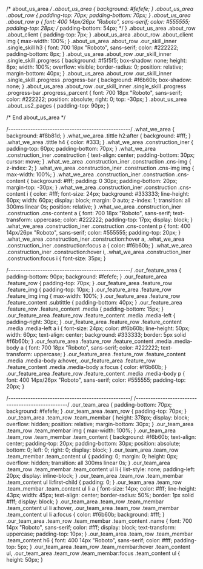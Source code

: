 /* about_us_area */
.about_us_area {
    background: #fefefe;
  }
  .about_us_area .about_row {
    padding-top: 70px;
    padding-bottom: 70px;
  }
  .about_us_area .about_row p {
    font: 400 14px/26px "Roboto", sans-serif;
    color: #555555;
    padding-top: 28px;
    /* padding-bottom: 54px; */
  }
  .about_us_area .about_row .about_client {
    padding-top: 7px;
  }
  .about_us_area .about_row .about_client img {
    max-width: 100%;
  }
  .about_us_area .about_row .our_skill_inner .single_skill h3 {
    font: 700 18px "Roboto", sans-serif;
    color: #222222;
    padding-bottom: 8px;
  }
  .about_us_area .about_row .our_skill_inner .single_skill .progress {
    background: #f5f5f5;
    box-shadow: none;
    height: 8px;
    width: 100%;
    overflow: visible;
    border-radius: 0;
    position: relative;
    margin-bottom: 40px;
  }
  .about_us_area .about_row .our_skill_inner .single_skill .progress .progress-bar {
    background: #f6b60b;
    box-shadow: none;
  }
  .about_us_area .about_row .our_skill_inner .single_skill .progress .progress-bar .progress_parcent {
    font: 700 18px "Roboto", sans-serif;
    color: #222222;
    position: absolute;
    right: 0;
    top: -30px;
  }
  .about_us_area .about_us2_pages {
    padding-top: 90px;
  }
  
  /* End about_us_area */

  /*--------------------------------------------------*/
.what_we_area {
    background: #f8b81d;
  }
  .what_we_area .tittle h2:after {
    background: #fff;
  }
  .what_we_area .tittle h4 {
    color: #333;
  }
  .what_we_area .construction_iner {
    padding-top: 60px;
    padding-bottom: 70px;
  }
  .what_we_area .construction_iner .construction {
    text-align: center;
    padding-bottom: 30px;
    cursor: move;
  }
  .what_we_area .construction_iner .construction .cns-img {
    z-index: 2;
  }
  .what_we_area .construction_iner .construction .cns-img img {
    max-width: 100%;
  }
  .what_we_area .construction_iner .construction .cns-content {
    background: #fff;
    padding: 0 30px;
    padding-bottom: 20px;
    margin-top: -30px;
  }
  .what_we_area .construction_iner .construction .cns-content i {
    color: #fff;
    font-size: 24px;
    background: #333333;
    line-height: 60px;
    width: 60px;
    display: block;
    margin: 0 auto;
    z-index: 1;
    transition: all 300ms linear 0s;
    position: relative;
  }
  .what_we_area .construction_iner .construction .cns-content a {
    font: 700 18px "Roboto", sans-serif;
    text-transform: uppercase;
    color: #222222;
    padding-top: 17px;
    display: block;
  }
  .what_we_area .construction_iner .construction .cns-content p {
    font: 400 14px/26px "Roboto", sans-serif;
    color: #555555;
    padding-top: 20px;
  }
  .what_we_area .construction_iner .construction:hover a, .what_we_area .construction_iner .construction:focus a {
    color: #f6b60b;
  }
  .what_we_area .construction_iner .construction:hover i, .what_we_area .construction_iner .construction:focus i {
    font-size: 35px;
  }
  
  /*--------------------------------------------------*/
  .our_feature_area {
    padding-bottom: 90px;
    background: #fefefe;
  }
  .our_feature_area .feature_row {
    padding-top: 70px;
  }
  .our_feature_area .feature_row .feature_img {
    padding-top: 10px;
  }
  .our_feature_area .feature_row .feature_img img {
    max-width: 100%;
  }
  .our_feature_area .feature_row .feature_content .subtittle {
    padding-bottom: 40px;
  }
  .our_feature_area .feature_row .feature_content .media {
    padding-bottom: 15px;
  }
  .our_feature_area .feature_row .feature_content .media .media-left {
    padding-right: 30px;
  }
  .our_feature_area .feature_row .feature_content .media .media-left a i {
    font-size: 24px;
    color: #f6b60b;
    line-height: 50px;
    width: 60px;
    text-align: center;
    background: #333333;
    border: 5px solid #f6b60b;
  }
  .our_feature_area .feature_row .feature_content .media .media-body a {
    font: 700 18px "Roboto", sans-serif;
    color: #222222;
    text-transform: uppercase;
  }
  .our_feature_area .feature_row .feature_content .media .media-body a:hover, .our_feature_area .feature_row .feature_content .media .media-body a:focus {
    color: #f6b60b;
  }
  .our_feature_area .feature_row .feature_content .media .media-body p {
    font: 400 14px/26px "Roboto", sans-serif;
    color: #555555;
    padding-top: 20px;
  }
  
  /*--------------------------------------------------*/
  /*--------------------------------------------------*/
.our_team_area {
    padding-bottom: 70px;
    background: #fefefe;
  }
  .our_team_area .team_row {
    padding-top: 70px;
  }
  .our_team_area .team_row .team_membar {
    height: 378px;
    display: block;
    overflow: hidden;
    position: relative;
    margin-bottom: 30px;
  }
  .our_team_area .team_row .team_membar img {
    max-width: 100%;
  }
  .our_team_area .team_row .team_membar .team_content {
    background: #f6b60b;
    text-align: center;
    padding-top: 20px;
    padding-bottom: 30px;
    position: absolute;
    bottom: 0;
    left: 0;
    right: 0;
    display: block;
  }
  .our_team_area .team_row .team_membar .team_content ul {
    padding: 0;
    margin: 0;
    height: 0px;
    overflow: hidden;
    transition: all 300ms linear 0s;
  }
  .our_team_area .team_row .team_membar .team_content ul li {
    list-style: none;
    padding-left: 20px;
    display: inline-block;
  }
  .our_team_area .team_row .team_membar .team_content ul li:first-child {
    padding: 0;
  }
  .our_team_area .team_row .team_membar .team_content ul li a {
    font-size: 14px;
    color: #fff;
    line-height: 43px;
    width: 45px;
    text-align: center;
    border-radius: 50%;
    border: 1px solid #fff;
    display: block;
  }
  .our_team_area .team_row .team_membar .team_content ul li a:hover, .our_team_area .team_row .team_membar .team_content ul li a:focus {
    color: #f6b60b;
    background: #fff;
  }
  .our_team_area .team_row .team_membar .team_content .name {
    font: 700 14px "Roboto", sans-serif;
    color: #fff;
    display: block;
    text-transform: uppercase;
    padding-top: 10px;
  }
  .our_team_area .team_row .team_membar .team_content h6 {
    font: 400 14px "Roboto", sans-serif;
    color: #fff;
    padding-top: 5px;
  }
  .our_team_area .team_row .team_membar:hover .team_content ul, .our_team_area .team_row .team_membar:focus .team_content ul {
    height: 50px;
  }
